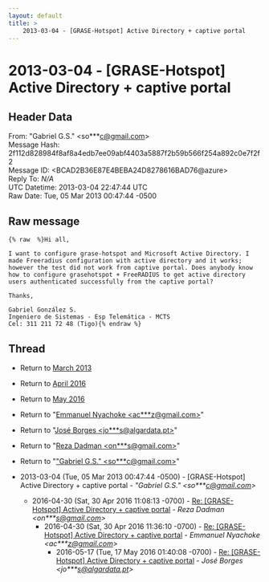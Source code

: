 ```yaml
---
layout: default
title: >
    2013-03-04 - [GRASE-Hotspot] Active Directory + captive portal
---
```


# 2013-03-04 - [GRASE-Hotspot] Active Directory + captive portal

## Header Data

From: "Gabriel G.S." \<so***c@gmail.com\><br>
Message Hash: 2f112d828984f8af8a4edb7ee09abf4403a5887f2b59b566f254a892c0e7f2f2<br>
Message ID: \<BCAD2B36E87E4BEBA24D8278616BAD76@azure\><br>
Reply To: _N/A_<br>
UTC Datetime: 2013-03-04 22:47:44 UTC<br>
Raw Date: Tue, 05 Mar 2013 00:47:44 -0500<br>

## Raw message

```
{% raw  %}Hi all,

I want to configure grase-hotspot and Microsoft Active Directory. I made Freeradius configuration with active directory and it works; however the test did not work from captive portal. Does anybody know how to configure grasehotspot + FreeRADIUS to get active directory users authenticated successfully from the captive portal?

Thanks,

Gabriel González S.
Ingeniero de Sistemas - Esp Telemática - MCTS
Cel: 311 211 72 48 (Tigo){% endraw %}
```

## Thread

+ Return to [March 2013](/archive/2013/03)
+ Return to [April 2016](/archive/2016/04)
+ Return to [May 2016](/archive/2016/05)

+ Return to "[Emmanuel Nyachoke <ac***z<span>@</span>gmail.com>](/authors/ac___z_at_gmail_com)"
+ Return to "[José Borges <jo***s<span>@</span>algardata.pt>](/authors/jo___s_at_algardata_pt)"
+ Return to "[Reza Dadman <on***s<span>@</span>gmail.com>](/authors/on___s_at_gmail_com)"
+ Return to "["Gabriel G.S." <so***c<span>@</span>gmail.com>](/authors/so___c_at_gmail_com)"

+ 2013-03-04 (Tue, 05 Mar 2013 00:47:44 -0500) - [GRASE-Hotspot] Active Directory + captive portal - _"Gabriel G.S." \<so***c@gmail.com\>_
  + 2016-04-30 (Sat, 30 Apr 2016 11:08:13 -0700) - [Re: [GRASE-Hotspot] Active Directory + captive portal](/archive/2016/04/03fe8cbf02b09efa8cb817afd03ea25b32c5ce75206059d2e2d5b309e9819e2a) - _Reza Dadman \<on***s@gmail.com\>_
    + 2016-04-30 (Sat, 30 Apr 2016 11:36:10 -0700) - [Re: [GRASE-Hotspot] Active Directory + captive portal](/archive/2016/04/bae59492cf6b11f42f560c6fcde639bb6f3bb2d29844bfe50d440f17c3ef33f9) - _Emmanuel Nyachoke \<ac***z@gmail.com\>_
      + 2016-05-17 (Tue, 17 May 2016 01:40:08 -0700) - [Re: [GRASE-Hotspot] Active Directory + captive portal](/archive/2016/05/58fd4814ba84c6f74de6898cf373f9ade125f084a6cdb421cc621ead6dcadf63) - _José Borges \<jo***s@algardata.pt\>_

